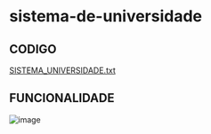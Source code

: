 # sistema-de-universidade

## CODIGO
[SISTEMA_UNIVERSIDADE.txt](https://github.com/fpvill/sistema-de-universidade/files/13481872/SISTEMA_UNIVERSIDADE.txt)

## FUNCIONALIDADE
![image](https://github.com/fpvill/sistema-de-universidade/assets/144077908/415f7c41-dd7a-4b86-bf96-284ac8dabde0)
